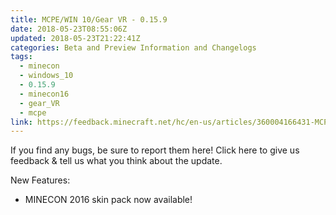 ```yaml
---
title: MCPE/WIN 10/Gear VR - 0.15.9
date: 2018-05-23T08:55:06Z
updated: 2018-05-23T21:22:41Z
categories: Beta and Preview Information and Changelogs
tags:
  - minecon
  - windows_10
  - 0.15.9
  - minecon16
  - gear_VR
  - mcpe
link: https://feedback.minecraft.net/hc/en-us/articles/360004166431-MCPE-WIN-10-Gear-VR-0-15-9
---
```


If you find any bugs, be sure to report them here! Click here to give us feedback & tell us what you think about the update.

New Features:

-   MINECON 2016 skin pack now available!

<div>

 

</div>
